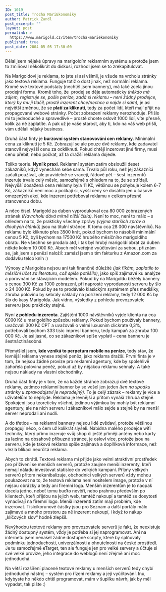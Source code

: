 ```yaml
---
ID: 1019
post_title: Trocha MariEkonomiky
author: Patrick Zandl
post_excerpt: ""
layout: post
permalink: >
  https://www.marigold.cz/item/trocha-mariekonomiky
published: true
post_date: 2004-05-05 17:30:00
---
```

<P>Dělal jsem nějaké úpravy na marigoldím reklamním systému a protože jsem to zmiňoval několikrát do diskusí, rozhodl jsem se to zrekapitulovat. </P>
<P>Na Marigoldovi je reklama, to jste si asi všimli, je všude na vrcholu stránky jako textová reklama. Funguje totiž o dost jinak, než normální reklama. Kromě své textové podstaty (nechtěl jsem bannery), má také zcela jinou prodejní formu. Kromě toho, že&#160; prodej se děje automaticky <EM>(někdo má zájem, registruje se, pošle peníze, zadá si reklamu &#8211; není žádný prodejce, který by mu ji tlačil, prostě inzerent chce/nechce a najde si sám),</EM> je asi největší změnou, že se <STRONG>platí za kliknutí</STRONG>, tedy za počet lidí, kteří mají přijít na propagované webové stránky. Počet zobrazení reklamy nerozhoduje. Přišlo mi to jednoduché a spravedlivé &#8211; prostě chcete oslovit 1000 lidí, víte přesně, kolik za ně zaplatíte. A pak už je vaše starost, aby ti, kdo na váš web přišli, vám udělali nějaký business. </P>
<P>Druhá část finty je <STRONG>burzovní systém stanovování cen reklamy</STRONG>. Minimální cena za kliknutí je 5 Kč. Zobrazují se ale pouze dvě reklamy, kde zadavatel stanovil nejvyšší cenu za odkliknutí. Pokud chtějí inzerovat jiné firmy, musí cenu přebít, nebo počkat, až ta dražší reklama dojede. </P>
<P>Toliko teorie. <STRONG>Nyní k praxi</STRONG>. Reklamní systém zatím obsloužil deset zákazníků, když vynechám sebe sama. Trvalo půl roku, než jej zákazníci začali používat, ale pravidelně se vracejí, řádově pět &#8211; šest inzerentů inzeruje trvale celý měsíc, samozřejmě s ohledem na to, že se střídají. Nejvyšší dosažená cena reklamy byla 11 Kč, většinou se pohybuje kolem 6-7 Kč, zákazníků není moc a počkají si, vyšší ceny se dosáhlo jen u časově omezených akcí, kde inzerent potřeboval reklamu v celkem přesně stanovenou dobu.&#160; </P>
<P>A něco čísel. Marigold za duben vyprodukoval cca 80 000 zobrazených stránek <EM>(Navrcholu dává mírně nižší čísla).</EM> Není to moc, není to málo &#8211; s ohledem na to, že prakticky všechny zprávy <EM>(vyjma starších zpráv a dlouhých článků)</EM> jsou na titulní stránce. K tomu cca 28 000 návštěvníků. Na reklamu bylo kliknuto přes 3500 krát, pokud bychom to násobili minimální cenou 5 Kč, byli bychom na 17500 Kč hrubého měsíčního marigoldího obratu. Ne všechno se prodalo atd, i tak byl hrubý marigoldí obrat za duben někde kolem 10 000 Kč. Abych měl veřejné vyúčtování za sebou, přiznám se, jak jsem s penězi naložil: zamázl jsem s tím fakturku z Amazon.com za dodávku telco knih :)</P>
<P>Výnosy z Marigolda nejsou ani tak finančně důležité <EM>(jak říkám, zaplatilo to měsíční účet za literaturu, což spíše potěšilo)</EM>, jako spíš zajímavé ku analýze a porovnání se stávajícím modelem. Pokud by na Marigoldu běžely bannery s cenou 300 Kč za 1000 zobrazení, při naprosté vyprodanosti serveru by šlo o 24 000 Kč. Pokud by se to prodávalo klasickým systémem přes mediálky, zhruba polovinu by sebraly náklady na pořízení reklamy, tedy 12 000 Kč by šlo do kasy Marigolda. Jak vidno, výsledky z pohledu provozovatele serveru jsou prakticky stejné. </P>
<P>Nyní <STRONG>z pohledu inzerenta</STRONG>. Zajištění 1000 návštěvníků vyjde klienta na cca 6000 Kč u marigoldího způsobu reklamy. Pokud bychom používaly bannery, uvažovali 300 Kč CPT a uvažovali o velmi luxusním clickrate 0,3%, potřebovali bychom 333 tisíc impresí banneru, tedy kampaň za zhruba 100 000 Kč. Je asi jasné, co se zákazníkovi spíše vyplatí &#8211; cena banneru je šestnáctinásobná. </P>
<P>Přemýšlel jsem, <STRONG>kde vzniká to perpetum mobile na peníze</STRONG>, tedy stav, že levnější reklama vynese stejně peněz, jako reklama dražší. První finta je v tom, že nejsou žádné provize pro reklamní agentury, kde by spolehlivě zahořela polovina peněz, pokud už by nějakou reklamu sehnaly. A také nejsou náklady na vlastní obchodníky. </P>
<P>Druhá část finty je v tom, že na každé stránce zobrazuji dvě textové reklamy, zatímco reklamní banner by se vešel jen jeden <EM>(ten na spodku stránky u zpravodajství je neprodejný)</EM>. To je celý zázrak &#8211; reklamy je více a uživatelům to nepřijde. Reklama je levnější a přitom vynáší zhruba stejně. Spokojeni jsou teoreticky všichni, jedinou výjimkou by mohly být reklamní agentury, ale na nich serveru i zákazníkovi málo sejde a stejně by na menší server neprodali ani nudli. </P>
<P>A do třetice &#8211; na reklamní bannery nejsou lidé zvědaví, protože většinou propagují něco, o čem už kolikrát slyšeli. Nabídna malého prodejce wifi techniky, který přímo inzeruje svůj shop či ještě příměji antény nebo karty za lacino na obsahově příbuzné stránce, je osloví více, protože jsou na serveru, kde je taková reklama spíše zajímavá a doplňková informace, než vlezlá blikací neurčitá reklama. </P>
<P>Abych to zkrátil. Textová reklama mi přijde jako velmi atraktivní prostředek pro přiživení se menších serverů, protože zaujme menší inzerenty, kteří nemají náladu investovat statisíce do velkých kampaní. Příjmy velkých serverů přitom nekanibalizuje, obchodníci velkých serverů vždy mohou poukazovat na to, že textová reklama není nositelem image, protože v ní nejsou obrázky a tedy ani firemní loga. Menším inzerentům je to naopak docela jedno, neboť tomu buďto nevěří, nebo prahnou především po klientech, kteří přijdou na jejich web, tamtéž nakoupí a tamtéž se dosytosti vynadívají na firemní logo. Menší inzerenti zatím mají problém, kde inzerovat. Tisícikorunové částky jsou pro Seznam a další portály málo zajímavé a mnoho prostoru za ně inzerent nekoupí, i když to nákup &#8222;klíčových slov&#8220; hodně zlepšil. </P>
<P>Nevýhodou textové reklamy pro provozovatele serverů je fakt, že neexistuje žádný dostupný systém, vždy je potřeba si jej naprogramovat. Ani na internetu jsem nenašel žádné dostupné scripty, které by splňovaly podmínku jednoduchosti, univerzálnosti a ohnutelnosti na české prostředí. Je tu samozřejmě eTarget, ten ale funguje jen pro velké servery a účtuje si své velké provize, jeho integrace do weblogů není zřejmě ani moc jednoduchá. </P>
<P>Na větší rozšíření placené textové reklamy u menších serverů tedy chybí jednoduchý nástroj &#8211; systém pro řízení reklamy a její vyúčtování. Inu, kdybyste ho někdo chtěl programovat, mám v šuplíku návrh, jak by měl vypadat, tak pište :)</P>